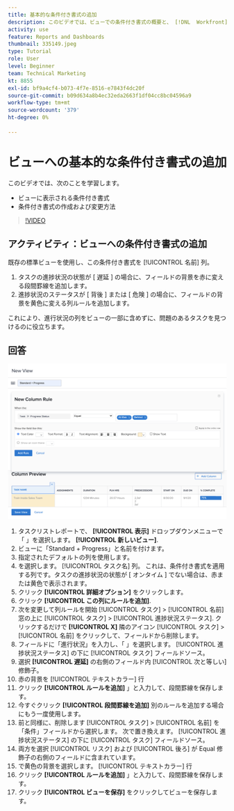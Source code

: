 ```yaml
---
title: 基本的な条件付き書式の追加
description: このビデオでは、ビューでの条件付き書式の概要と、 [!DNL  Workfront].
activity: use
feature: Reports and Dashboards
thumbnail: 335149.jpeg
type: Tutorial
role: User
level: Beginner
team: Technical Marketing
kt: 8855
exl-id: bf9a4cf4-b073-4f7e-8516-e7843f4dc20f
source-git-commit: b09d634a8b4ec32eda2663f1df04cc8bc04596a9
workflow-type: tm+mt
source-wordcount: '379'
ht-degree: 0%

---
```


# ビューへの基本的な条件付き書式の追加

このビデオでは、次のことを学習します。

* ビューに表示される条件付き書式
* 条件付き書式の作成および変更方法

>[!VIDEO](https://video.tv.adobe.com/v/335149/?quality=12)

## アクティビティ：ビューへの条件付き書式の追加

既存の標準ビューを使用し、この条件付き書式を [!UICONTROL 名前] 列。

1. タスクの進捗状況の状態が [ 遅延 ] の場合に、フィールドの背景を赤に変える段間罫線を追加します。
1. 進捗状況のステータスが [ 背後 ] または [ 危険 ] の場合に、フィールドの背景を黄色に変える列ルールを追加します。

これにより、進行状況の列をビューの一部に含めずに、問題のあるタスクを見つけるのに役立ちます。

## 回答

![新しい列ルールを作成する画面の画像](assets/conditional-formatting-exercise.png)

1. タスクリストレポートで、 **[!UICONTROL 表示]** ドロップダウンメニューで「 」を選択します。 **[!UICONTROL 新しいビュー]**.
1. ビューに「Standard + Progress」と名前を付けます。
1. 指定されたデフォルトの列を使用します。
1. を選択します。 [!UICONTROL タスク名] 列。 これは、条件付き書式を適用する列です。タスクの進捗状況の状態が [ オンタイム ] でない場合は、赤または黄色で表示されます。
1. クリック **[!UICONTROL 詳細オプション]** をクリックします。
1. クリック **[!UICONTROL この列にルールを追加]**.
1. 次を変更して列ルールを開始 [!UICONTROL タスク] > [!UICONTROL 名前] 窓の上に [!UICONTROL タスク] > [!UICONTROL 進捗状況ステータス]. クリックするだけで **[!UICONTROL X]** 隣のアイコン [!UICONTROL タスク] > [!UICONTROL 名前] をクリックして、フィールドから削除します。
1. フィールドに「進行状況」を入力し、「 」を選択します。 [!UICONTROL 進捗状況ステータス] の下に [!UICONTROL タスク] フィールドソース。
1. 選択 **[!UICONTROL 遅延]** の右側のフィールド内 [!UICONTROL 次と等しい] 修飾子。
1. 赤の背景を [!UICONTROL テキストカラー] 行
1. クリック **[!UICONTROL ルールを追加]** 」と入力して、段間罫線を保存します。
1. 今すぐクリック **[!UICONTROL 段間罫線を追加]** 別のルールを追加する場合にもう一度使用します。
1. 前と同様に、削除します [!UICONTROL タスク] > [!UICONTROL 名前] を「条件」フィールドから選択します。 次で置き換えます。 [!UICONTROL 進捗状況ステータス] の下に [!UICONTROL タスク] フィールドソース。
1. 両方を選択 [!UICONTROL リスク] および [!UICONTROL 後ろ] が Equal 修飾子の右側のフィールドに含まれています。
1. で黄色の背景を選択します。 [!UICONTROL テキストカラー] 行
1. クリック **[!UICONTROL ルールを追加]** 」と入力して、段間罫線を保存します。
1. クリック **[!UICONTROL ビューを保存]** をクリックしてビューを保存します。
